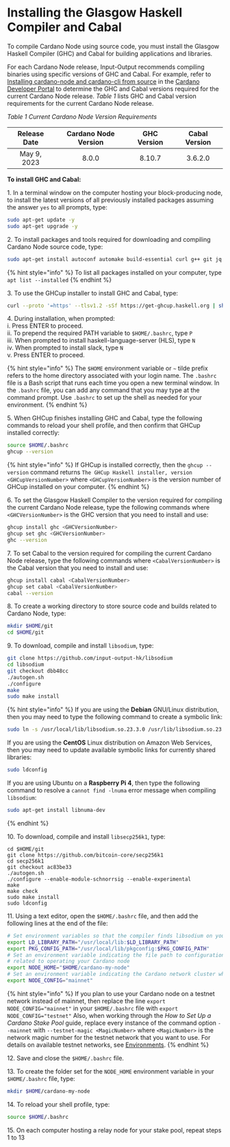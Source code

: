 # Installing the Glasgow Haskell Compiler and Cabal

To compile Cardano Node using source code, you must install the Glasgow Haskell Compiler (GHC) and Cabal for building applications and libraries.

For each Cardano Node release, Input-Output recommends compiling binaries using specific versions of GHC and Cabal. For example, refer to [Installing cardano-node and cardano-cli from source](https://developers.cardano.org/docs/get-started/installing-cardano-node/) in the [Cardano Developer Portal](https://developers.cardano.org/docs/get-started/) to determine the GHC and Cabal versions required for the current Cardano Node release. _Table 1_ lists GHC and Cabal version requirements for the current Cardano Node release.

_Table 1 Current Cardano Node Version Requirements_

| Release Date | Cardano Node Version | GHC Version | Cabal Version |
| :----------: | :------------------: | :---------: | :-----------: |
|  May 9, 2023 |         8.0.0        |    8.10.7   |    3.6.2.0    |

**To install GHC and Cabal:**

1\. In a terminal window on the computer hosting your block-producing node, to install the latest versions of all previously installed packages assuming the answer `yes` to all prompts, type:

```bash
sudo apt-get update -y
sudo apt-get upgrade -y
```

2\. To install packages and tools required for downloading and compiling Cardano Node source code, type:

```bash
sudo apt-get install autoconf automake build-essential curl g++ git jq libffi-dev libgmp-dev libncursesw5 libssl-dev libsystemd-dev libtinfo-dev libtool make pkg-config tmux wget zlib1g-dev -y
```

{% hint style="info" %}
To list all packages installed on your computer, type `apt list --installed`
{% endhint %}

3\. To use the GHCup installer to install GHC and Cabal, type:

```bash
curl --proto '=https' --tlsv1.2 -sSf https://get-ghcup.haskell.org | sh
```

4\. During installation, when prompted:\
i. Press ENTER to proceed.\
ii. To prepend the required PATH variable to `$HOME/.bashrc`, type `P`\
iii. When prompted to install haskell-language-server (HLS), type `N`\
iv. When prompted to install slack, type `N`\
v. Press ENTER to proceed.

{% hint style="info" %}
The `$HOME` environment variable or `~` tilde prefix refers to the home directory associated with your login name. The `.bashrc` file is a Bash script that runs each time you open a new terminal window. In the `.bashrc` file, you can add any command that you may type at the command prompt. Use `.bashrc` to set up the shell as needed for your environment.
{% endhint %}

5\. When GHCup finishes installing GHC and Cabal, type the following commands to reload your shell profile, and then confirm that GHCup installed correctly:

```bash
source $HOME/.bashrc
ghcup --version
```

{% hint style="info" %}
If GHCup is installed correctly, then the `ghcup --version` command returns `The GHCup Haskell installer, version <GHCupVersionNumber>` where `<GHCupVersionNumber>` is the version number of GHCup installed on your computer.
{% endhint %}

6\. To set the Glasgow Haskell Compiler to the version required for compiling the current Cardano Node release, type the following commands where `<GHCVersionNumber>` is the GHC version that you need to install and use:

```bash
ghcup install ghc <GHCVersionNumber>
ghcup set ghc <GHCVersionNumber>
ghc --version
```

7\. To set Cabal to the version required for compiling the current Cardano Node release, type the following commands where `<CabalVersionNumber>` is the Cabal version that you need to install and use:

```bash
ghcup install cabal <CabalVersionNumber>
ghcup set cabal <CabalVersionNumber>
cabal --version
```

8\. To create a working directory to store source code and builds related to Cardano Node, type:

```bash
mkdir $HOME/git
cd $HOME/git
```

9\. To download, compile and install `libsodium`, type:

```bash
git clone https://github.com/input-output-hk/libsodium
cd libsodium
git checkout dbb48cc
./autogen.sh
./configure
make
sudo make install
```

{% hint style="info" %}
If you are using the **Debian** GNU/Linux distribution, then you may need to type the following command to create a symbolic link:

```bash
sudo ln -s /usr/local/lib/libsodium.so.23.3.0 /usr/lib/libsodium.so.23
```

If you are using the **CentOS** Linux distribution on Amazon Web Services, then you may need to update available symbolic links for currently shared libraries:

```bash
sudo ldconfig
```

If you are using Ubuntu on a **Raspberry Pi 4**, then type the following command to resolve a `cannot find -lnuma` error message when compiling `libsodium`:

```bash
sudo apt-get install libnuma-dev
```
{% endhint %}

10\. To download, compile and install `libsecp256k1`, type:

```
cd $HOME/git
git clone https://github.com/bitcoin-core/secp256k1
cd secp256k1
git checkout ac83be33
./autogen.sh
./configure --enable-module-schnorrsig --enable-experimental
make
make check
sudo make install
sudo ldconfig
```

11\. Using a text editor, open the `$HOME/.bashrc` file, and then add the following lines at the end of the file:

```bash
# Set environment variables so that the compiler finds libsodium on your computer
export LD_LIBRARY_PATH="/usr/local/lib:$LD_LIBRARY_PATH"
export PKG_CONFIG_PATH="/usr/local/lib/pkgconfig:$PKG_CONFIG_PATH"
# Set an environment variable indicating the file path to configuration files and scripts
# related to operating your Cardano node
export NODE_HOME="$HOME/cardano-my-node"
# Set an environment variable indicating the Cardano network cluster where your node runs
export NODE_CONFIG="mainnet"
```

{% hint style="info" %}
If you plan to use your Cardano node on a testnet network instead of mainnet, then replace the line `export NODE_CONFIG="mainnet"` in your `$HOME/.bashrc` file with `export NODE_CONFIG="testnet"` Also, when working through the _How to Set Up a Cardano Stake Pool_ guide, replace every instance of the command option `--mainnet` with `--testnet-magic <MagicNumber>` where `<MagicNumber>` is the network magic number for the testnet network that you want to use. For details on available testnet networks, see [Environments](https://book.world.dev.cardano.org/environments.html).
{% endhint %}

12\. Save and close the `$HOME/.bashrc` file.

13\. To create the folder set for the `NODE_HOME` environment variable in your `$HOME/.bashrc` file, type:

```bash
mkdir $HOME/cardano-my-node
```

14\. To reload your shell profile, type:

```bash
source $HOME/.bashrc
```

15\. On each computer hosting a relay node for your stake pool, repeat steps 1 to 13
